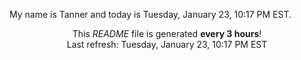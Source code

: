 My name is Tanner and today is Tuesday, January 23, 10:17 PM EST.

<p align="center">This <i>README</i> file is generated <b>every 3 hours</b>!</br>Last refresh: Tuesday, January 23, 10:17 PM EST<br /></p>
